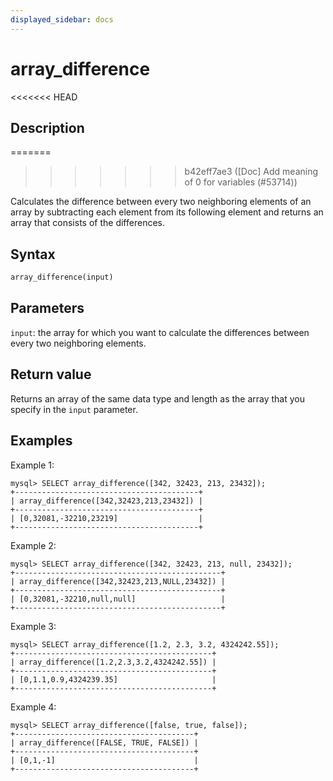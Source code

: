 ```yaml
---
displayed_sidebar: docs
---
```


# array_difference

<<<<<<< HEAD
## Description
=======

>>>>>>> b42eff7ae3 ([Doc] Add meaning of 0 for variables (#53714))

Calculates the difference between every two neighboring elements of an array by subtracting each element from its following element and returns an array that consists of the differences.

## Syntax

```SQL
array_difference(input)
```

## Parameters

`input`: the array for which you want to calculate the differences between every two neighboring elements.

## Return value

Returns an array of the same data type and length as the array that you specify in the `input` parameter.

## Examples

Example 1:

```Plain
mysql> SELECT array_difference([342, 32423, 213, 23432]);
+-----------------------------------------+
| array_difference([342,32423,213,23432]) |
+-----------------------------------------+
| [0,32081,-32210,23219]                  |
+-----------------------------------------+
```

Example 2:

```Plain
mysql> SELECT array_difference([342, 32423, 213, null, 23432]);
+----------------------------------------------+
| array_difference([342,32423,213,NULL,23432]) |
+----------------------------------------------+
| [0,32081,-32210,null,null]                   |
+----------------------------------------------+
```

Example 3:

```Plain
mysql> SELECT array_difference([1.2, 2.3, 3.2, 4324242.55]);
+--------------------------------------------+
| array_difference([1.2,2.3,3.2,4324242.55]) |
+--------------------------------------------+
| [0,1.1,0.9,4324239.35]                     |
+--------------------------------------------+
```

Example 4:

```Plain
mysql> SELECT array_difference([false, true, false]);
+----------------------------------------+
| array_difference([FALSE, TRUE, FALSE]) |
+----------------------------------------+
| [0,1,-1]                               |
+----------------------------------------+
```
